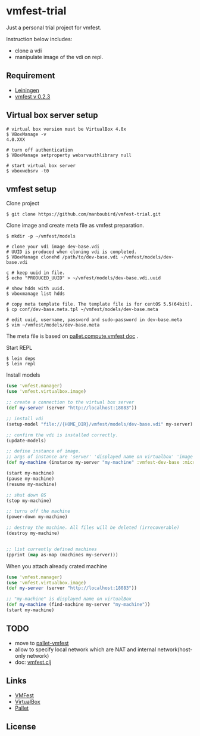 # vmfest-trial

Just a personal trial project for vmfest.

Instruction below includes:
- clone a vdi 
- manipulate image of the vdi on repl.

## Requirement

- [Leiningen](https://github.com/technomancy/leiningen)
- [vmfest v 0.2.3](https://github.com/tbatchelli/vmfest)

## Virtual box server setup

```
# virtual box version must be VirtualBox 4.0x
$ VBoxManage -v
4.0.XXX

# turn off authentication
$ VBoxManage setproperty websrvauthlibrary null

# start virtual box server
$ vboxwebsrv -t0
```

## vmfest setup

Clone project

```
$ git clone https://github.com/manboubird/vmfest-trial.git
```

Clone image and create meta file as vmfest preparation.

```
$ mkdir -p ~/vmfest/models

# clone your vdi image dev-base.vdi
# UUID is produced when cloning vdi is completed.
$ VBoxManage clonehd /path/to/dev-base.vdi ~/vmfest/models/dev-base.vdi

ç # keep uuid in file.
$ echo "PRODUCED_UUID" > ~/vmfest/models/dev-base.vdi.uuid

# show hdds with uuid.
$ vboxmanage list hdds

# copy meta template file. The template file is for centOS 5.5(64bit). 
$ cp conf/dev-base.meta.tpl ~/vmfest/models/dev-base.meta

# edit uuid, username, password and sudo-password in dev-base.meta
$ vim ~/vmfest/models/dev-base.meta

```
The meta file is based on [pallet.compute.vmfest doc](http://palletops.com/pallet/api/0.6/pallet.compute.vmfest.html) .

Start REPL

```
$ lein deps
$ lein repl
```

Install models

```clojure
(use 'vmfest.manager)
(use 'vmfest.virtualbox.image)

;; create a connection to the virtual box server
(def my-server (server "http://localhost:18083"))

;; install vdi
(setup-model "file://{HOME_DIR}/vmfest/models/dev-base.vdi" my-server)

;; confirm the vdi is installed correctly.
(update-models)

;; define instance of image.
;; args of instance are 'server' 'displayed name on virtualbox' 'image' basic-config
(def my-machine (instance my-server "my-machine" :vmfest-dev-base :micro))

(start my-machine)
(pause my-machine)
(resume my-machine)

;; shut down OS
(stop my-machine) 

;; turns off the machine
(power-down my-machine)

;; destroy the machine. All files will be deleted (irrecoverable)
(destroy my-machine)


;; list currently defined machines
(pprint (map as-map (machines my-server)))


```

When you attach already crated machine


```clojure
(use 'vmfest.manager)
(use 'vmfest.virtualbox.image)
(def my-server (server "http://localhost:18083"))

;; "my-machine" is displayed name on virtualBox
(def my-machine (find-machine my-server "my-machine"))
(start my-machine)
```


## TODO

- move to [pallet-vmfest](https://github.com/pallet/pallet-vmfest)
 - allow to specify local network which are NAT and internal network(host-only network)
 - doc: [vmfest.clj](https://github.com/pallet/pallet-vmfest/blob/develop/src/pallet/compute/vmfest.clj)
  
Links
-----

- [VMFest](https://github.com/tbatchelli/vmfest)
- [VirtualBox](https://virtualbox.org/)
- [Pallet](http://palletops.com/)

## License

